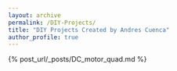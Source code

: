```yaml
---
layout: archive
permalink: /DIY-Projects/
title: "DIY Projects Created by Andres Cuenca"
author_profile: true
---
```



{% post_url/_posts/DC_motor_quad.md %}
